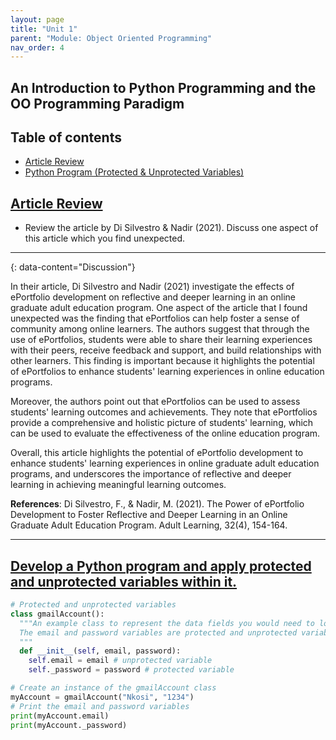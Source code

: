```yaml
---
layout: page
title: "Unit 1"
parent: "Module: Object Oriented Programming"
nav_order: 4
---
```


<h2>An Introduction to Python Programming and the OO Programming Paradigm</h2>

## Table of contents
- [Article Review](#article-review)
- [Python Program (Protected & Unprotected Variables)](#develop-a-python-program-and-apply-protected-and-unprotected-variables-within-it)


## [Article Review](#article-review)
- Review the article by Di Silvestro & Nadir (2021). Discuss one aspect of this article which you find unexpected.

---
{: data-content="Discussion"}

In their article, Di Silvestro and Nadir (2021) investigate the effects of ePortfolio development on reflective and deeper learning in an online graduate adult education program. One aspect of the article that I found unexpected was the finding that ePortfolios can help foster a sense of community among online learners. The authors suggest that through the use of ePortfolios, students were able to share their learning experiences with their peers, receive feedback and support, and build relationships with other learners. This finding is important because it highlights the potential of ePortfolios to enhance students' learning experiences in online education programs.

Moreover, the authors point out that ePortfolios can be used to assess students' learning outcomes and achievements. They note that ePortfolios provide a comprehensive and holistic picture of students' learning, which can be used to evaluate the effectiveness of the online education program.

Overall, this article highlights the potential of ePortfolio development to enhance students' learning experiences in online graduate adult education programs, and underscores the importance of reflective and deeper learning in achieving meaningful learning outcomes.

<b>References</b>:
Di Silvestro, F., & Nadir, M. (2021). The Power of ePortfolio Development to Foster Reflective and Deeper Learning in an Online Graduate Adult Education Program. Adult Learning, 32(4), 154-164.

---

## [Develop a Python program and apply protected and unprotected variables within it.](#develop-a-python-program-and-apply-protected-and-unprotected-variables-within-it)

```py	
# Protected and unprotected variables
class gmailAccount():
  """An example class to represent the data fields you would need to login to an email account.
  The email and password variables are protected and unprotected variables, respectively 
  """
  def __init__(self, email, password):
    self.email = email # unprotected variable
    self._password = password # protected variable

# Create an instance of the gmailAccount class 
myAccount = gmailAccount("Nkosi", "1234")
# Print the email and password variables
print(myAccount.email)
print(myAccount._password)
```
